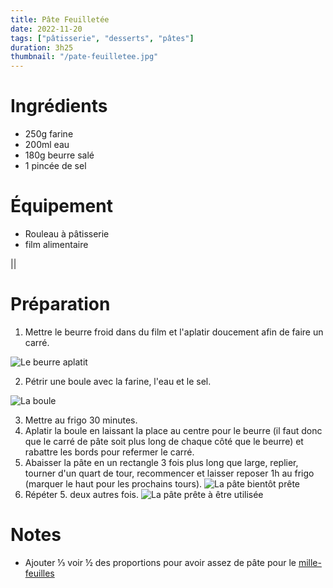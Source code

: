 ```yaml
---
title: Pâte Feuilletée
date: 2022-11-20
tags: ["pâtisserie", "desserts", "pâtes"]
duration: 3h25
thumbnail: "/pate-feuilletee.jpg"
---
```



# Ingrédients

+ 250g farine
+ 200ml eau
+ 180g beurre salé
+ 1 pincée de sel

# Équipement

+ Rouleau à pâtisserie
+ film alimentaire

||
# Préparation

1. Mettre le beurre froid dans du film et l'aplatir doucement afin de faire
un carré.

![Le beurre aplatit](/step-1-feuilletee.jpg)

2. Pétrir une boule avec la farine, l'eau et le sel.

![La boule](/step-2-feuilletee.jpg)

3. Mettre au frigo 30 minutes.
4. Aplatir la boule en laissant la place au centre pour le beurre (il faut
donc que le carré de pâte soit plus long de chaque côté que le beurre) et
rabattre les bords pour refermer le carré.
5. Abaisser la pâte en un rectangle 3 fois plus long que large,
replier, tourner d'un quart de tour, recommencer et laisser reposer
1h au frigo (marquer le haut pour les prochains tours).
![La pâte bientôt prête](/step-5-feuilletee.jpg)
6. Répéter 5. deux autres fois.
![La pâte prête à être utilisée](/step-6-feuilletee.jpg)

# Notes

+ Ajouter ⅓ voir ½ des proportions pour avoir assez de pâte pour le [mille-feuilles](/recettes/mille-feuilles)